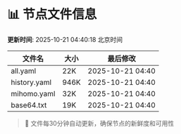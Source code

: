# 📊 节点文件信息

**更新时间**: 2025-10-21 04:40:18 北京时间

| 文件名 | 大小 | 最后修改 |
|--------|------|----------|
| all.yaml | 22K | 2025-10-21 04:40 |
| history.yaml | 946K | 2025-10-21 04:40 |
| mihomo.yaml | 32K | 2025-10-21 04:40 |
| base64.txt | 19K | 2025-10-21 04:40 |

> 🔄 文件每30分钟自动更新，确保节点的新鲜度和可用性
